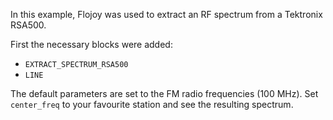 In this example, Flojoy was used to extract an RF spectrum from a Tektronix RSA500.

First the necessary blocks were added:

- `EXTRACT_SPECTRUM_RSA500`
- `LINE`

The default parameters are set to the FM radio frequencies (100 MHz). Set `center_freq` to your favourite station and see the resulting spectrum.
